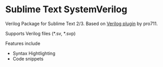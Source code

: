 # Sublime Text SystemVerilog
Verilog Package for Sublime Text 2/3. Based on [Verilog plugin](https://github.com/pro711/sublime-verilog) by pro711.

Supports Verilog files (*.sv, *.svp)

Features include
 - Syntax Hightlighting
 - Code snippets
